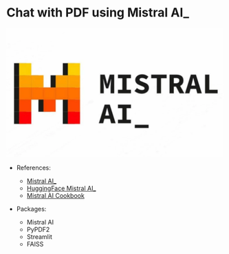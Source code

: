 # Chat with PDF using Mistral AI_

![Mistral AI](img/mistral_ai.png)

- References:
    - [Mistral AI_](https://mistral.ai)
    - [HuggingFace Mistral AI_](https://huggingface.co/mistralai)
    - [Mistral AI Cookbook](https://github.com/mistralai/cookbook)

- Packages:
    - Mistral AI
    - PyPDF2
    - Streamlit
    - FAISS